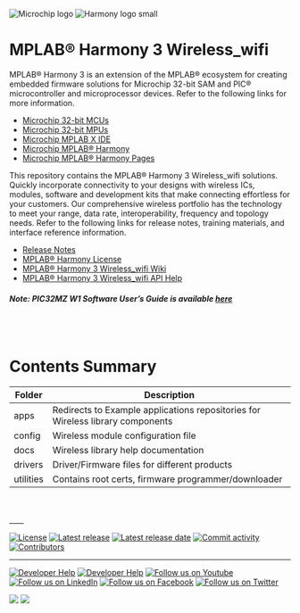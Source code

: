 ﻿![Microchip logo](https://raw.githubusercontent.com/wiki/Microchip-MPLAB-Harmony/Microchip-MPLAB-Harmony.github.io/images/microchip_logo.png)
![Harmony logo small](https://raw.githubusercontent.com/wiki/Microchip-MPLAB-Harmony/Microchip-MPLAB-Harmony.github.io/images/microchip_mplab_harmony_logo_small.png)

# MPLAB® Harmony 3 Wireless_wifi

MPLAB® Harmony 3 is an extension of the MPLAB® ecosystem for creating
embedded firmware solutions for Microchip 32-bit SAM and PIC® microcontroller
and microprocessor devices.  Refer to the following links for more information.

- [Microchip 32-bit MCUs](https://www.microchip.com/design-centers/32-bit)
- [Microchip 32-bit MPUs](https://www.microchip.com/design-centers/32-bit-mpus)
- [Microchip MPLAB X IDE](https://www.microchip.com/mplab/mplab-x-ide)
- [Microchip MPLAB® Harmony](https://www.microchip.com/mplab/mplab-harmony)
- [Microchip MPLAB® Harmony Pages](https://microchip-mplab-harmony.github.io/)

This repository contains the MPLAB® Harmony 3 Wireless_wifi solutions.
Quickly incorporate connectivity to your designs with wireless ICs, modules, 
software and development kits that make connecting effortless for your customers.
Our comprehensive wireless portfolio has the technology to meet your range, 
data rate, interoperability, frequency and topology needs. Refer to
the following links for release notes, training materials, and interface
reference information.

- [Release Notes](./release_notes.md)
- [MPLAB® Harmony License](mplab_harmony_license.md)
- [MPLAB® Harmony 3 Wireless_wifi Wiki](https://github.com/Microchip-MPLAB-Harmony/wireless_wifi/wiki)
- [MPLAB® Harmony 3 Wireless_wifi API Help](https://microchip-mplab-harmony.github.io/wireless_wifi)


##### Note: PIC32MZ W1 Software User’s Guide is available [here](https://ww1.microchip.com/downloads/en/DeviceDoc/PIC32MZ_W1_Software_User_Guide.pdf)

<br />
<br />

# Contents Summary

| Folder     | Description                                                                         |
| ---        | ---                                                                                 |
| apps       | Redirects to Example applications repositories for Wireless library components      |
| config     | Wireless module configuration file                                                  |
| docs       | Wireless library help documentation                                                 |
| drivers    | Driver/Firmware files for different products                                        |
| utilities  | Contains root certs, firmware programmer/downloader                                 |

<br />
<br />
____

[![License](https://img.shields.io/badge/license-Harmony%20license-orange.svg)](https://github.com/Microchip-MPLAB-Harmony/wireless_wifi/blob/master/Microchip_SLA001.md)
[![Latest release](https://img.shields.io/github/release/Microchip-MPLAB-Harmony/wireless_wifi.svg)](https://github.com/Microchip-MPLAB-Harmony/wireless_wifi/releases/latest)
[![Latest release date](https://img.shields.io/github/release-date/Microchip-MPLAB-Harmony/wireless_wifi.svg)](https://github.com/Microchip-MPLAB-Harmony/wireless_wifi/releases/latest)
[![Commit activity](https://img.shields.io/github/commit-activity/y/Microchip-MPLAB-Harmony/wireless_wifi.svg)](https://github.com/Microchip-MPLAB-Harmony/wireless_wifi/graphs/commit-activity)
[![Contributors](https://img.shields.io/github/contributors-anon/Microchip-MPLAB-Harmony/wireless_wifi.svg)]()

____

[![Developer Help](https://img.shields.io/badge/Youtube-Developer%20Help-red.svg)](https://www.youtube.com/MicrochipDeveloperHelp)
[![Developer Help](https://img.shields.io/badge/XWiki-Developer%20Help-torquiose.svg)](https://developerhelp.microchip.com/xwiki/bin/view/software-tools/harmony/)
[![Follow us on Youtube](https://img.shields.io/badge/Youtube-Follow%20us%20on%20Youtube-red.svg)](https://www.youtube.com/user/MicrochipTechnology)
[![Follow us on LinkedIn](https://img.shields.io/badge/LinkedIn-Follow%20us%20on%20LinkedIn-blue.svg)](https://www.linkedin.com/company/microchip-technology)
[![Follow us on Facebook](https://img.shields.io/badge/Facebook-Follow%20us%20on%20Facebook-blue.svg)](https://www.facebook.com/microchiptechnology/)
[![Follow us on Twitter](https://img.shields.io/twitter/follow/MicrochipTech.svg?style=social)](https://twitter.com/MicrochipTech)

[![](https://img.shields.io/github/stars/Microchip-MPLAB-Harmony/wireless_wifi.svg?style=social)]()
[![](https://img.shields.io/github/watchers/Microchip-MPLAB-Harmony/wireless_wifi.svg?style=social)]()
